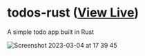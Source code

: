 # todos-rust ([View Live](https://replit.com/@eesazahed/todos-rust?v=1))
A simple todo app built in Rust

![Screenshot 2023-03-04 at 17 39 45](https://user-images.githubusercontent.com/97064249/222931847-181fbf61-9049-4626-823f-26b1d5ef822b.png)
